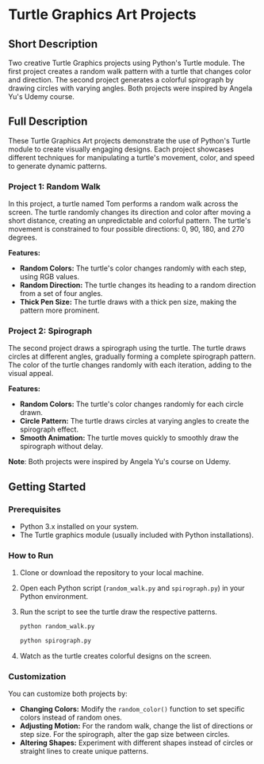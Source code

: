 # Turtle Graphics Art Projects

## Short Description

Two creative Turtle Graphics projects using Python's Turtle module. The first project creates a random walk pattern with a turtle that changes color and direction. The second project generates a colorful spirograph by drawing circles with varying angles. Both projects were inspired by Angela Yu's Udemy course.

## Full Description

These Turtle Graphics Art projects demonstrate the use of Python's Turtle module to create visually engaging designs. Each project showcases different techniques for manipulating a turtle's movement, color, and speed to generate dynamic patterns.

### Project 1: Random Walk

In this project, a turtle named Tom performs a random walk across the screen. The turtle randomly changes its direction and color after moving a short distance, creating an unpredictable and colorful pattern. The turtle's movement is constrained to four possible directions: 0, 90, 180, and 270 degrees.

**Features:**
- **Random Colors:** The turtle's color changes randomly with each step, using RGB values.
- **Random Direction:** The turtle changes its heading to a random direction from a set of four angles.
- **Thick Pen Size:** The turtle draws with a thick pen size, making the pattern more prominent.

### Project 2: Spirograph

The second project draws a spirograph using the turtle. The turtle draws circles at different angles, gradually forming a complete spirograph pattern. The color of the turtle changes randomly with each iteration, adding to the visual appeal.

**Features:**
- **Random Colors:** The turtle's color changes randomly for each circle drawn.
- **Circle Pattern:** The turtle draws circles at varying angles to create the spirograph effect.
- **Smooth Animation:** The turtle moves quickly to smoothly draw the spirograph without delay.

**Note**: Both projects were inspired by Angela Yu's course on Udemy.

## Getting Started

### Prerequisites

- Python 3.x installed on your system.
- The Turtle graphics module (usually included with Python installations).

### How to Run

1. Clone or download the repository to your local machine.
2. Open each Python script (`random_walk.py` and `spirograph.py`) in your Python environment.
3. Run the script to see the turtle draw the respective patterns.

   ```bash
   python random_walk.py
   ```

   ```bash
   python spirograph.py
   ```

4. Watch as the turtle creates colorful designs on the screen.

### Customization

You can customize both projects by:
- **Changing Colors:** Modify the `random_color()` function to set specific colors instead of random ones.
- **Adjusting Motion:** For the random walk, change the list of directions or step size. For the spirograph, alter the gap size between circles.
- **Altering Shapes:** Experiment with different shapes instead of circles or straight lines to create unique patterns.
